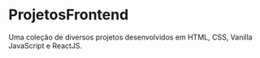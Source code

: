# ProjetosFrontend
Uma coleção de diversos projetos desenvolvidos em HTML, CSS, Vanilla JavaScript e ReactJS.
